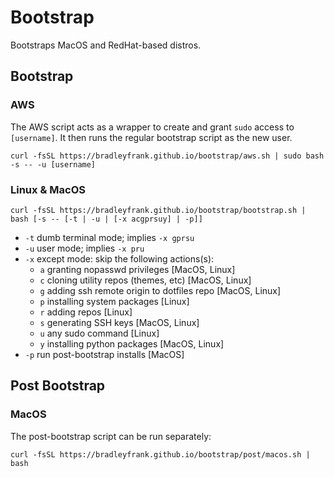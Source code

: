 # Bootstrap
Bootstraps MacOS and RedHat-based distros.

## Bootstrap

### AWS

The AWS script acts as a wrapper to create and grant `sudo` access to `[username]`. It then runs the regular bootstrap script as the new user.

`curl -fsSL https://bradleyfrank.github.io/bootstrap/aws.sh | sudo bash -s -- -u [username]`

### Linux & MacOS

`curl -fsSL https://bradleyfrank.github.io/bootstrap/bootstrap.sh | bash [-s -- [-t | -u | [-x acgprsuy] | -p]]`

* `-t` dumb terminal mode; implies `-x gprsu`
* `-u` user mode; implies `-x pru`
* `-x` except mode: skip the following actions(s):
  * `a`    granting nopasswd privileges [MacOS, Linux]
  * `c`    cloning utility repos (themes, etc) [MacOS, Linux]
  * `g`    adding ssh remote origin to dotfiles repo [MacOS, Linux]
  * `p`    installing system packages [Linux]
  * `r`    adding repos [Linux]
  * `s`    generating SSH keys [MacOS, Linux]
  * `u`    any sudo command [Linux]
  * `y`    installing python packages [MacOS, Linux]
* `-p` run post-bootstrap installs [MacOS]

## Post Bootstrap

### MacOS

The post-bootstrap script can be run separately:

`curl -fsSL https://bradleyfrank.github.io/bootstrap/post/macos.sh | bash`